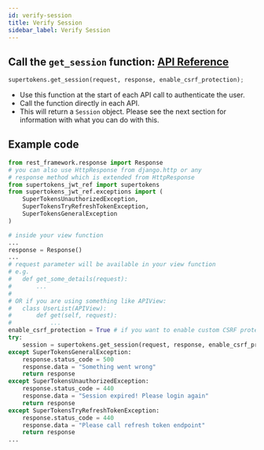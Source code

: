 ```yaml
---
id: verify-session
title: Verify Session
sidebar_label: Verify Session
---
```


## Call the ```get_session``` function: [API Reference](../api-reference#getsessionreq-res-enablecsrfprotection)
```python
supertokens.get_session(request, response, enable_csrf_protection);
```
- Use this function at the start of each API call to authenticate the user. 
- Call the function directly in each API.
- This will return a ```Session``` object. Please see the next section for information with what you can do with this.

<div class="divider"></div>

## Example code
```python
from rest_framework.response import Response
# you can also use HttpResponse from django.http or any
# response method which is extended from HttpResponse
from supertokens_jwt_ref import supertokens
from supertokens_jwt_ref.exceptions import (
    SuperTokensUnauthorizedException,
    SuperTokensTryRefreshTokenException,
    SuperTokensGeneralException
)

# inside your view function
...
response = Response()
...
# request parameter will be available in your view function
# e.g.
#   def get_some_details(request):
#       ...
#
# OR if you are using something like APIView:
#   class UserList(APIView):
#       def get(self, request):
#           ...
enable_csrf_protection = True # if you want to enable custom CSRF protection by supertokens (recommended)
try:
    session = supertokens.get_session(request, response, enable_csrf_protection)
except SuperTokensGeneralException:
    response.status_code = 500
    response.data = "Something went wrong"
    return response
except SuperTokensUnauthorizedException:
    response.status_code = 440
    response.data = "Session expired! Please login again"
    return response
except SuperTokensTryRefreshTokenException:
    response.status_code = 440
    response.data = "Please call refresh token endpoint"
    return response
...
```
